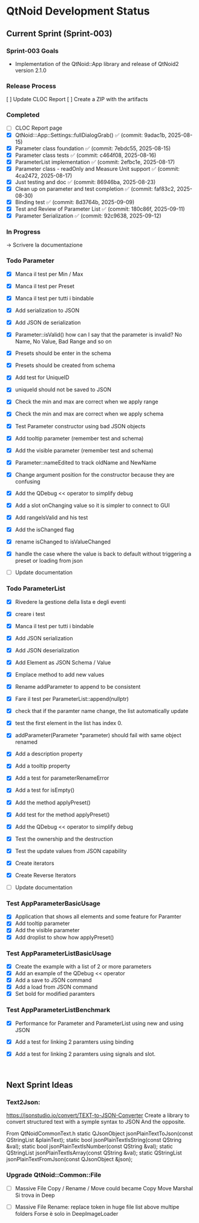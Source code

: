 # QtNoid Development Status

## Current Sprint (Sprint-003)

### Sprint-003 Goals
- Implementation of the QtNoid::App library and release of QtNoid2 version 2.1.0

### Release Process
[ ] Update CLOC Report
[ ] Create a ZIP with the artifacts



### Completed
- [ ] CLOC Report page
- [x] QtNoid:::App::Settings::fullDialogGrab() ✅ (commit: 9adac1b, 2025-08-15)
- [x] Parameter class foundation ✅ (commit: 7ebdc55, 2025-08-15)
- [x] Parameter class tests ✅ (commit: c464f08, 2025-08-16)
- [x] ParameterList implementation ✅ (commit: 2efbc1e, 2025-08-17)
- [x] Parameter class - readOnly and Measure Unit support ✅ (commit: 4ca2472, 2025-08-17)
- [x] Just testing and doc ✅ (commit: 86946ba, 2025-08-23)
- [x] Clean up on parameter and test completion ✅ (commit: faf83c2, 2025-08-30)
- [x] Binding test ✅ (commit: 8d3764b, 2025-09-09)
- [x] Test and Review of Parameter List ✅ (commit: 180c86f, 2025-09-11)
- [x] Parameter Serialization ✅ (commit: 92c9638, 2025-09-12)

### In Progress
-> Scrivere la documentazione





### Todo Parameter
- [x] Manca il test per Min / Max
- [x] Manca il test per Preset
- [x] Manca il test per tutti i bindable
- [x] Add serialization to JSON
- [x] Add JSON de serialization
- [x] Parameter::isValid() how can I say that the parameter is invalid? 
      No Name, No Value, Bad Range and so on
- [x] Presets should be enter in the schema      
- [x] Presets should be created from schema
- [x] Add test for UniqueID
- [x] uniqueId should not be saved to JSON
- [x] Check the min and max are correct when we apply range
- [x] Check the min and max are correct when we apply schema
- [x] Test Parameter constructor using bad JSON objects
- [x] Add tooltip parameter (remember test and schema)
- [x] Add the visible parameter (remember test and schema)
- [x] Parameter::nameEdited to track oldName and NewName
- [x] Change argument position for the constructor because they are confusing
- [x] Add the QDebug << operator to simplify debug
- [x] Add a slot onChanging value so it is simpler to connect to GUI
- [x] Add rangeIsValid and his test
- [x] Add the isChanged flag 
- [x] rename isChanged to isValueChanged
- [x] handle the case where the value is back to default
      without triggering a preset or loading from json
- [ ] Update documentation 

      

### Todo ParameterList
- [x] Rivedere la gestione della lista e degli eventi
- [x] creare i test
- [x] Manca il test per tutti i bindable
- [x] Add JSON serialization 
- [x] Add JSON deserialization
- [x] Add Element as JSON Schema / Value
- [x] Emplace method to add new values 
- [x] Rename addParameter to append to be consistent
- [x] Fare il test per ParameterList::append(nullptr)
- [x] check that if the paramter name change, the list automatically update
- [x] test the first element in the list has index 0.
- [x] addParameter(Parameter *parameter) should fail with same object renamed
- [x] Add a description property
- [x] Add a tooltip property
- [x] Add a test for parameterRenameError
- [x] Add a test for isEmpty()
- [x] Add the method applyPreset()
- [x] Add test for the method applyPreset()
- [x] Add the QDebug << operator to simplify debug
- [x] Test the ownership and the destruction
- [x] Test the update values from JSON capability
- [x] Create iterators
- [x] Create Reverse Iterators

- [ ] Update documentation 


### Test AppParameterBasicUsage
- [x] Application that shows all elements and some feature for Paramter
- [x] Add tooltip parameter
- [x] Add the visible parameter
- [x] Add droplist to show how applyPreset()

### Test AppParameterListBasicUsage
- [x] Create the example with a list of 2 or more parameters
- [x] Add an example of the QDebug << operator 
- [x] Add a save to JSON command
- [x] Add a load from JSON command
- [x] Set bold for modified paramters

### Test AppParameterListBenchmark
- [x] Performance for Parameter and ParameterList using new and using JSON
- [x] Add a test for linking 2 paramters using binding
- [x] Add a test for linking 2 paramters using signals and slot. 


&nbsp;
## Next Sprint Ideas

### Text2Json:
https://jsonstudio.io/convert/TEXT-to-JSON-Converter
Create a library to convert structured text with a symple syntax to JSON
And the opposite.

From QtNoidCommonText.h
static QJsonObject jsonPlainTextToJson(const QStringList &plainText);
static bool jsonPlainTextIsString(const QString &val);
static bool jsonPlainTextIsNumber(const QString &val);
static QStringList jsonPlainTextIsArray(const QString &val);
static QStringList jsonPlainTextFromJson(const QJsonObject &json);

### Upgrade QtNoid::Common::File
- [ ] Massive File Copy / Rename / Move could became Copy Move Marshal
      Si trova in Deep  
- [ ] Massive File Rename: replace token in huge file list above multipe folders
      Forse è solo in DeepImageLoader
    

